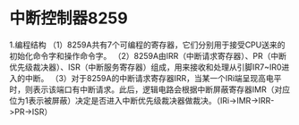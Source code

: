 # 中断控制器8259

1.编程结构
 （1）8259A共有7个可编程的寄存器，它们分别用于接受CPU送来的初始化命令字和操作命令字。
 （2）8259A由IRR（中断请求寄存器）、PR（中断优先级裁决器）、ISR（中断服务寄存器）组成，用来接收和处理从引脚IR7~IR0进入的中断。
 （3）对于8259A的中断请求寄存器IRR，当某一个IRi端呈现高电平时，则表示该端口有中断请求。此后，逻辑电路会根据中断屏蔽寄存器IMR（对应位为1表示被屏蔽）决定是否进入中断优先级裁决器做裁决。（IRi->IMR->IRR->PR->ISR）
